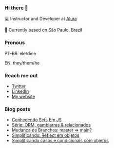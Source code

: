### Hi there 👋

💻 Instructor and Developer at [Alura](https://alura.com.br)

🏡 Currently based on São Paulo, Brazil

### Pronous

PT-BR: ele/dele

EN: they/them/he

### Reach me out

- [Twitter](https://twitter.com/onhernandes)
- [LinkedIn](https://linkedin.com/in/onhernandes)
- [My website](https://onhernandes.dev)

### Blog posts

<!-- BLOG-POST-LIST:START -->
- [Conhecendo Sets Em JS](https://onhernandes.dev/artigos/conhecendo-sets-em-js/)
- [Série: ORM, gambiarras & relacionados](https://onhernandes.dev/artigos/orm-gambiarra-relacionados/)
- [Mudanca de Branches: master => main?](https://onhernandes.dev/artigos/mudanca-de-branches-master-main/)
- [Simplificando: Reflect em objetos](https://onhernandes.dev/artigos/simplificando-reflect-objetos/)
- [Simplificando casos e condicionais com objetos](https://onhernandes.dev/artigos/simplificando-casos-condicionais-com-objetos/)
<!-- BLOG-POST-LIST:END -->
